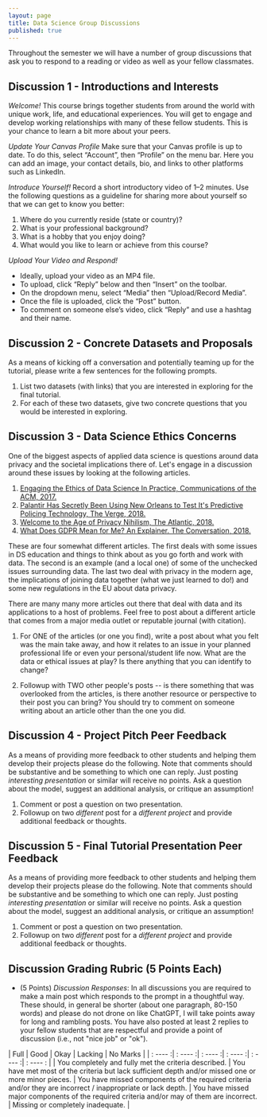 ```yaml
---
layout: page
title: Data Science Group Discussions
published: true
---
```


Throughout the semester we will have a number of group discussions that ask you to respond to a reading or video as well as your fellow classmates. 

## Discussion 1 - Introductions and Interests

*Welcome!* This course brings together students from around the world with unique work, life, and educational experiences. You will get to engage and develop working relationships with many of these fellow students. This is your chance to learn a bit more about your peers.

*Update Your Canvas Profile* Make sure that your Canvas profile is up to date. To do this, select “Account”, then “Profile” on the menu bar. Here you can add an image, your contact details, bio, and links to other platforms such as LinkedIn.

*Introduce Yourself!* Record a short introductory video of 1–2 minutes. Use the following questions as a guideline for sharing more about yourself so that we can get to know you better:
1. Where do you currently reside (state or country)?
2. What is your professional background?
3. What is a hobby that you enjoy doing?
4. What would you like to learn or achieve from this course?

*Upload Your Video and Respond!* 
* Ideally, upload your video as an MP4 file.
* To upload, click “Reply” below and then “Insert” on the toolbar.
* On the dropdown menu, select “Media” then “Upload/Record Media”.
* Once the file is uploaded, click the “Post” button. 
* To comment on someone else’s video, click “Reply” and use a hashtag and their name.

## Discussion 2 - Concrete Datasets and Proposals

As a means of kicking off a conversation and potentially teaming up for the tutorial, please write a few sentences for the following prompts.

1. List two datasets (with links) that you are interested in exploring for the final tutorial.
2. For each of these two datasets, give two concrete questions that you would be interested in exploring.

## Discussion 3 - Data Science Ethics Concerns

One of the biggest aspects of applied data science is questions around data privacy and the societal implications there of. Let's engage in a discussion around these issues by looking at the following articles.

1. [Engaging the Ethics of Data Science In Practice, Communications of the ACM, 2017.](https://cacm.acm.org/magazines/2017/11/222176-engaging-the-ethics-of-data-science-in-practice/)
2. [Palantir Has Secretly Been Using New Orleans to Test It's Predictive Policing Technology, The Verge, 2018.](https://www.theverge.com/2018/2/27/17054740/palantir-predictive-policing-tool-new-orleans-nopd)
3. [Welcome to the Age of Privacy Nihilism, The Atlantic, 2018.](https://www.theatlantic.com/technology/archive/2018/08/the-age-of-privacy-nihilism-is-here/568198/)
4. [What Does GDPR Mean for Me? An Explainer. The Conversation, 2018.](https://theconversation.com/what-does-gdpr-mean-for-me-an-explainer-96630)

These are four somewhat different articles. The first deals with some issues in DS education and things to think about as you go forth and work with data. The second is an example (and a local one) of some of the unchecked issues surrounding data. The last two deal with privacy in the modern age, the implications of joining data together (what we just learned to do!) and some new regulations in the EU about data privacy.

There are many many more articles out there that deal with data and its applications to a host of problems. Feel free to post about a different article that comes from a major media outlet or reputable journal (with citation).

1. For ONE of the articles (or one you find), write a post about what you felt was the main take away, and how it relates to an issue in your planned professional life or even your personal/student life now. What are the data or ethical issues at play? Is there anything that you can identify to change?

2. Followup with TWO other people's posts -- is there something that was overlooked from the articles, is there another resource or perspective to their post you can bring? You should try to comment on someone writing about an article other than the one you did.

## Discussion 4 - Project Pitch Peer Feedback

As a means of providing more feedback to other students and helping them develop their projects please do the following. Note that comments should be substantive and be something to which one can reply. Just posting *interesting presentation* or similar will receive no points. Ask a question about the model, suggest an additional analysis, or critique an assumption!

1. Comment or post a question on two presentation.
2. Followup on two *different* post for a *different project* and provide additional feedback or thoughts.

## Discussion 5 - Final Tutorial Presentation Peer Feedback

As a means of providing more feedback to other students and helping them develop their projects please do the following. Note that comments should be substantive and be something to which one can reply. Just posting *interesting presentation* or similar will receive no points. Ask a question about the model, suggest an additional analysis, or critique an assumption!

1. Comment or post a question on two presentation.
2. Followup on two *different* post for a *different project* and provide additional feedback or thoughts.

## Discussion Grading Rubric (5 Points Each)

* (5 Points) *Discussion Responses*: In all discussions you are required to make a main post which responds to the prompt in a thoughtful way. These should, in general be shorter (about one paragraph, 80-150 words) and please do not drone on like ChatGPT, I will take points away for long and rambling posts. You have also posted at least 2 replies to your fellow students that are respectful and provide a point of discussion (i.e., not "nice job" or "ok").

| Full    |    Good |  Okay |   Lacking   |  No Marks |
| : ---- :| : ---- :| : ---- :| : ---- :| : ---- :| : ---- : |
| You completely and fully met the criteria described. | You have met most of the criteria but lack sufficient depth and/or missed one or more minor pieces. | You have missed components of the required criteria and/or they are incorrect / inappropriate or lack depth. | You have missed major components of the required criteria and/or may of them are incorrect. | Missing or completely inadequate. |